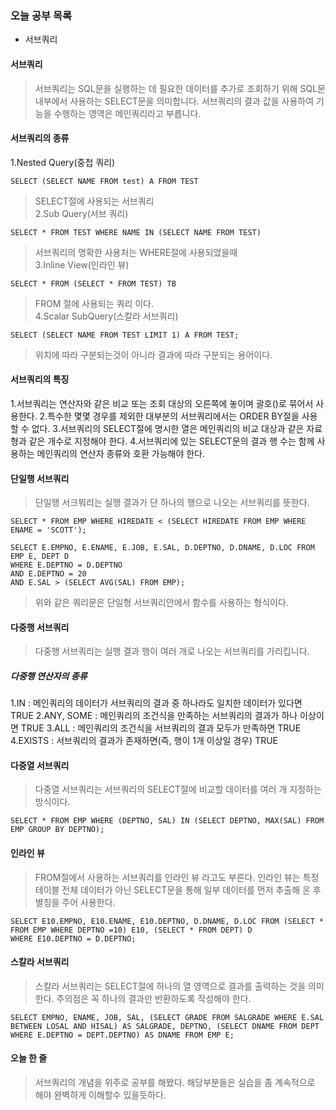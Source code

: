 ### 오늘 공부 목록
- 서브쿼리

#### 서브쿼리
>서브쿼리는 SQL문을 실행하는 데 필요한 데이터를 추가로 조회하기 위해 SQL문 내부에서 사용하는 SELECT문을 의미합니다. 서브쿼리의 결과 값을 사용하여 기능을 수행하는 영역은 메인쿼리라고 부릅니다. 

#### 서브쿼리의 종류
1.Nested Query(중첩 쿼리)<br/>
```
SELECT (SELECT NAME FROM test) A FROM TEST
```
>SELECT절에 사용되는 서브쿼리<br/> 
2.Sub Query(서브 쿼리)<br/>
```
SELECT * FROM TEST WHERE NAME IN (SELECT NAME FROM TEST)
```
>서브쿼리의 명확한 사용처는 WHERE절에 사용되었을때<br/>
3.Inline View(인라인 뷰)<br/>
```
SELECT * FROM (SELECT * FROM TEST) TB
```
>FROM 절에 사용되는 쿼리 이다.<br/>
4.Scalar SubQuery(스칼라 서브쿼리)<br/>
```
SELECT (SELECT NAME FROM TEST LIMIT 1) A FROM TEST;
```
>위치에 따라 구분되는것이 아니라 결과에 따라 구분되는 용어이다.<br/>

#### 서브쿼리의 특징
1.서브쿼리는 연산자와 같은 비교 또는 조회 대상의 오른쪽에 놓이며 괄호()로 묶어서 사용한다.
2.특수한 몇몇 경우를 제외한 대부분의 서브쿼리에서는 ORDER BY절을 사용할 수 없다.
3.서브쿼리의 SELECT절에 명시한 열은 메인쿼리의 비교 대상과 같은 자료형과 같은 개수로 지정해야 한다.
4.서브쿼리에 있는 SELECT문의 결과 행 수는 함께 사용하는 메인쿼리의 연산자 종류와 호환 가능해야 한다.

#### 단일행 서브쿼리
>단일행 서크붜리는 실행 결과가 단 하나의 행으로 나오는 서브쿼리를 뜻한다.
```
SELECT * FROM EMP WHERE HIREDATE < (SELECT HIREDATE FROM EMP WHERE ENAME = 'SCOTT');
```
```
SELECT E.EMPNO, E.ENAME, E.JOB, E.SAL, D.DEPTNO, D.DNAME, D.LOC FROM EMP E, DEPT D
WHERE E.DEPTNO = D.DEPTNO
AND E.DEPTNO = 20
AND E.SAL > (SELECT AVG(SAL) FROM EMP);
```
>위와 같은 쿼리문은 단일형 서브쿼리안에서 함수를 사용하는 형식이다.

#### 다중행 서브쿼리
>다중행 서브쿼리는 실행 결과 행이 여러 개로 나오는 서브쿼리를 가리킵니다.

##### 다중행 연산자의 종류
1.IN : 메인쿼리의 데이터가 서브쿼리의 결과 중 하나라도 일치한 데이터가 있다면 TRUE
2.ANY, SOME : 메인쿼리의 조건식을 만족하는 서브쿼리의 결과가 하나 이상이면 TRUE
3.ALL : 메인쿼리의 조건식을 서브쿼리의 결과 모두가 만족하면 TRUE
4.EXISTS : 서브쿼리의 결과가 존재하면(즉, 행이 1개 이상일 경우) TRUE

#### 다중열 서브쿼리
>다중열 서브쿼리는 서브쿼리의 SELECT절에 비교할 데이터를 여러 개 지정하는 방식이다. 
```
SELECT * FROM EMP WHERE (DEPTNO, SAL) IN (SELECT DEPTNO, MAX(SAL) FROM EMP GROUP BY DEPTNO);
```

#### 인라인 뷰
>FROM절에서 사용하는 서브쿼리를 인라인 뷰 라고도 부른다. 인라인 뷰는 특정 테이블 전체 데이터가 아닌 SELECT문을 통해 일부 데이터를 먼저 추출해 온 후 별칭을 주어 사용한다.
```
SELECT E10.EMPNO, E10.ENAME, E10.DEPTNO, D.DNAME, D.LOC FROM (SELECT * FROM EMP WHERE DEPTNO =10) E10, (SELECT * FROM DEPT) D
WHERE E10.DEPTNO = D.DEPTNO;
```

#### 스칼라 서브쿼리
>스칼라 서브쿼리는 SELECT절에 하나의 열 영역으로 결과를 출력하는 것을 의미한다. 주의점은 꼭 하나의 결과만 반환하도록 작성해야 한다.
```
SELECT EMPNO, ENAME, JOB, SAL, (SELECT GRADE FROM SALGRADE WHERE E.SAL BETWEEN LOSAL AND HISAL) AS SALGRADE, DEPTNO, (SELECT DNAME FROM DEPT WHERE E.DEPTNO = DEPT.DEPTNO) AS DNAME FROM EMP E;
```

#### 오늘 한 줄
>서브쿼리의 개념을 위주로 공부를 해봤다. 해당부분들은 실습을 좀 계속적으로 해야 완벽하게 이해할수 있을듯하다.
